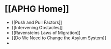 # [[APHG Home]]

- [[Push and Pull Factors]]
- [[Intervening Obstacles]]
- [[Ravensteins Laws of Migration]]
- [[Do We Need to Change the Asylum System]]
- 